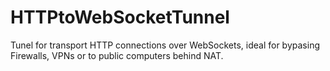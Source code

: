 # HTTPtoWebSocketTunnel
Tunel for transport HTTP connections over WebSockets, ideal for bypasing Firewalls, VPNs or to public computers behind NAT. 
